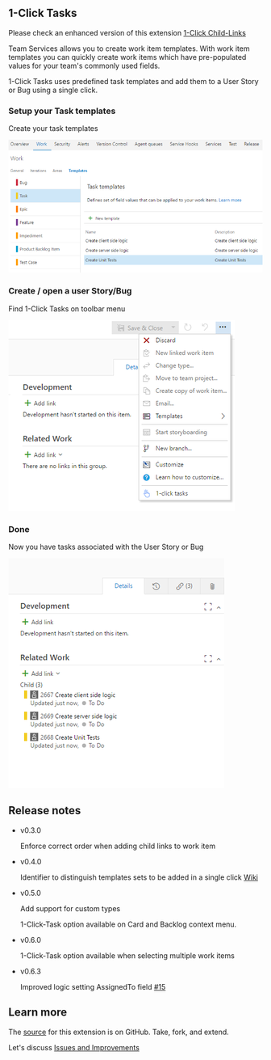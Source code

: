 ## 1-Click Tasks ##

Please check an enhanced version of this extension <a href="https://marketplace.visualstudio.com/items?itemName=ruifig.vsts-work-item-one-click-child-links" target="_blank">1-Click Child-Links</a>

Team Services allows you to create work item templates.
With work item templates you can quickly create work items which have pre-populated values for your team's commonly used fields.

1-Click Tasks uses predefined task templates and add them to a User Story or Bug using a single click.

### Setup your Task templates ###

Create your task templates

![Export](img/screen01.png)

### Create / open a user Story/Bug ###

Find 1-Click Tasks on toolbar menu

![Export](img/screen02.png)

### Done ###

Now you have tasks associated with the User Story or Bug

![Export](img/screen03.png)

## Release notes ##

* v0.3.0
    
    Enforce correct order when adding child links to work item

* v0.4.0
    
    Identifier to distinguish templates sets to be added in a single click  <a href="https://github.com/figueiredorui/1-click-tasks/wiki/Group-templates-with-identifier" target="_blank">Wiki</a>

* v0.5.0 

    Add support for custom types

    1-Click-Task option available on Card and Backlog context menu.

* v0.6.0

    1-Click-Task option available when selecting multiple work items

* v0.6.3

    Improved logic setting AssignedTo field <a href="https://github.com/figueiredorui/1-click-tasks/issues/15" target="_blank">#15</a>

## Learn more ##

The <a href="https://github.com/figueiredorui/1-click-tasks" target="_blank">source</a> for this extension is on GitHub. Take, fork, and extend.

Let's discuss <a href="https://github.com/figueiredorui/1-click-tasks/issues" target="_blank">Issues and Improvements</a>